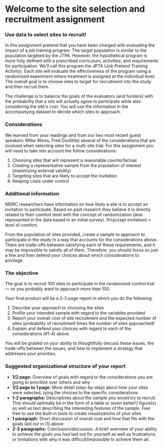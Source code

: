 # Welcome to the site selection and recruitment assignment
### Use data to select sites to recruit!
In this assignment pretend that you have been charged with evaluating the impact of a job training program. The target population is similar to the population targeted by the JTPA. However, the hypothetical program is more fully defined with a prescribed curriculum, activities, and requirements for participation. We’ll call this program the JPTA (Job Pretend Training Activity). Each site will evaluate the effectiveness of the program using a randomized experiment where treatment is assigned at the individual level. The overall goal is to choose sites to target for recruitment into the study and then recruit them.

The challenge is to balance the goals of the evaluators (and funders) with the probability that a site will actually agree to participate while also considering the site's cost. You will use the information in the accompanying dataset to decide which sites to approach.

### Considerations
We learned from your readings and from our two most recent guest speakers (Mike Weiss, Fred Doolittle) several of the considerations that are involved when selecting sites for a multi-site trial. For this assignment you will need to take into account the follow considerations:

1. Choosing sites that will represent a reasonable counterfactual  
2. Creating a representative sample from the population of interest (maximizing external validity)  
3. Targeting sites that are likely to accept the invitation 
4. Keeping costs under control  

### Additional information 
MDRC researchers have information on how likely a site is to accept an invitation to participate. Based on past research they believe it is directly related to their comfort level with the concept of randomization (also represented in the data based in an initial survey). Pr(accept invitation) = level of comfort.

From the population of sites provided, create a sample to approach to participate in the study in a way that accounts for the considerations above. There are trade-offs between satisfying each of these requirements, and it may be impossible to satisfy all of them. Therefore, you should focus on just a few and then defend your choices about which considerations to privilege.

### The objective
The goal is to recruit 100 sites to participate in the randomized control trial — so you probably want to approach more than 100.

Your final product will be a 2-3 page report in which you do the following: 

1. Describe your approach to choosing the sites 
2. Profile your intended sample with regard to the variables provided 
3. Report your overall cost of site recruitment and the expected number of sites (probability of recruitment times the number of sites approached) 
4. Explain and defend your choices with regard to each of the considerations (#1-4) above 

You will be graded on your ability to thoughtfully discuss these issues, the trade-offs between the issues, and how to implement a strategy that addresses your priorities.

### Suggested organizational structure of your report
- **1/2 page:** Overview of goals with regard to the considerations you are going to prioritize over others and why 
- **1/2 page to 1 page:** More detail (step-by-step) about how your sites were selected, tying the choices to the specific considerations
- **1-2 paragraphs:** Descriptives about the sample you would try to recruit. This should optimally be in the form of a table or (even better!) figure(s) as well as text describing the interesting features of the sample. Feel free to use the built-in tools to create visualizations of your sites
- **1 paragraph:** Short discussion of overall cost and how that fits with the goals laid out in (1) above
- **2-3 paragraphs:** Conclusion/discussion. A brief overview of your ability to achieve the goals you had laid out for yourself as well as frustrations or limitations with why it was difficult/impossible to achieve them all.  

<br>
<br>
<br>